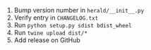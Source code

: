 1. Bump version number in `herald/__init__.py`
2. Verify entry in `CHANGELOG.txt`
3. Run `python setup.py sdist bdist_wheel`
4. Run `twine upload dist/*`
5. Add release on GitHub